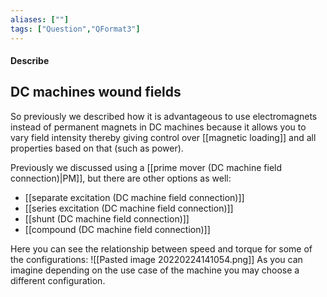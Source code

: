 ```yaml
---
aliases: [""]
tags: ["Question","QFormat3"]
---
```


#### Describe
## DC machines wound fields
So previously we described how it is advantageous to use electromagnets instead of permanent magnets in DC machines because it allows you to vary field intensity thereby giving control over [[magnetic loading]] and all properties based on that (such as power).

Previously we discussed using a [[prime mover (DC machine field connection)|PM]], but there are other options as well:
- [[separate excitation (DC machine field connection)]]
- [[series excitation (DC machine field connection)]]
- [[shunt (DC machine field connection)]]
- [[compound (DC machine field connection)]]

Here you can see the relationship between speed and torque for some of the configurations:
![[Pasted image 20220224141054.png]]
As you can imagine depending on the use case of the machine you may choose a different configuration.